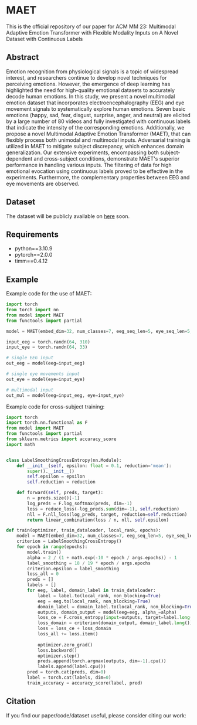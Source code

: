 # MAET
This is the official repository of our paper for ACM MM 23: Multimodal Adaptive Emotion Transformer with Flexible Modality Inputs on A Novel Dataset with Continuous Labels

## Abstract
Emotion recognition from physiological signals is a topic of widespread interest, and researchers continue to develop novel techniques for perceiving emotions. However, the emergence of deep learning has highlighted the need for high-quality emotional datasets to accurately decode human emotions. In this study, we present a novel multimodal emotion dataset that incorporates electroencephalography (EEG) and eye movement signals to systematically explore human emotions. Seven basic emotions (happy, sad, fear, disgust, surprise, anger, and neutral) are elicited by a large number of 80 videos and fully investigated with continuous labels that indicate the intensity of the corresponding emotions. Additionally, we propose a novel Multimodal Adaptive Emotion Transformer (MAET), that can flexibly process both unimodal and multimodal inputs. Adversarial training is utilized in MAET to mitigate subject discrepancy, which enhances domain generalization. Our extensive experiments, encompassing both subject-dependent and cross-subject conditions, demonstrate MAET's superior performance in handling various inputs. The filtering of data for high emotional evocation using continuous labels proved to be effective in the experiments. Furthermore, the complementary properties between EEG and eye movements are observed.

## Dataset
The dataset will be publicly available on [here](https://bcmi.sjtu.edu.cn/~seed/index.html) soon.

## Requirements
* python==3.10.9
* pytorch==2.0.0
* timm==0.4.12

## Example
Example code for the use of MAET:
```python
import torch
from torch import nn
from model import MAET
from functools import partial

model = MAET(embed_dim=32, num_classes=7, eeg_seq_len=5, eye_seq_len=5, eeg_dim=310, eye_dim=33, depth=3, num_heads=4, qkv_bias=True, mixffn_start_layer_index=2, norm_layer=partial(nn.LayerNorm, eps=1e-6))

input_eeg = torch.randn(64, 310)
input_eye = torch.randn(64, 33)

# single EEG input
out_eeg = model(eeg=input_eeg)

# single eye movements input
out_eye = model(eye=input_eye)

# multimodal input
out_mul = model(eeg=input_eeg, eye=input_eye)
```
Example code for cross-subject training:
```python
import torch
import torch.nn.functional as F
from model import MAET
from functools import partial
from sklearn.metrics import accuracy_score
import math


class LabelSmoothingCrossEntropy(nn.Module):
    def __init__(self, epsilon: float = 0.1, reduction='mean'):
        super().__init__()
        self.epsilon = epsilon
        self.reduction = reduction

    def forward(self, preds, target):
        n = preds.size()[-1]
        log_preds = F.log_softmax(preds, dim=-1)
        loss = reduce_loss(-log_preds.sum(dim=-1), self.reduction)
        nll = F.nll_loss(log_preds, target, reduction=self.reduction)
        return linear_combination(loss / n, nll, self.epsilon)

def train(optimizer, train_dataloader, local_rank, epochs):
    model = MAET(embed_dim=32, num_classes=7, eeg_seq_len=5, eye_seq_len=5, eeg_dim=310, eye_dim=33, depth=3, num_heads=4, qkv_bias=True, mixffn_start_layer_index=2, norm_layer=partial(nn.LayerNorm, eps=1e-6), domain_generalization=True)
    criterion = LabelSmoothingCrossEntropy()
    for epoch in range(epochs):
        model.train()
        alpha = 2 / (1 + math.exp(-10 * epoch / args.epochs)) - 1
        label_smoothing = 18 / 19 * epoch / args.epochs
        criterion.epsilon = label_smoothing
        loss_all = 0
        preds = []
        labels = []
        for eeg, label, domain_label in train_dataloader:
            label = label.to(local_rank, non_blocking=True)
            eeg = eeg.to(local_rank, non_blocking=True)
            domain_label = domain_label.to(local_rank, non_blocking=True)
            outputs, domain_output = model(eeg=eeg, alpha_=alpha)
            loss_ce = F.cross_entropy(input=outputs, target=label.long())
            loss_domain = criterion(domain_output, domain_label.long())
            loss = loss_ce + loss_domain
            loss_all += loss.item()
            
            optimizer.zero_grad()
            loss.backward()
            optimizer.step()
            preds.append(torch.argmax(outputs, dim=-1).cpu())
            labels.append(label.cpu())
        pred = torch.cat(preds, dim=0)
        label = torch.cat(labels, dim=0)
        train_accuracy = accuracy_score(label, pred)
```

## Citation
If you find our paper/code/dataset useful, please consider citing our work:
```

```
